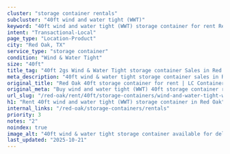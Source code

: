 ```yaml
---
cluster: "storage container rentals"
subcluster: "40ft wind and water tight (WWT)"
keyword: "40ft wind and water tight (WWT) storage container for rent Red Oak, TX"
intent: "Transactional-Local"
page_type: "Location-Product"
city: "Red Oak, TX"
service_type: "storage container"
condition: "Wind & Water Tight"
size: "40ft"
title_tag: "40ft 2gs Wind & Water Tight storage container Sales in Red Oak | LC Container"
meta_description: "40ft wind & water tight storage container sales in Red Oak. Fast delivery, competitive pricing. Serving storage containers area. Quote ID: YJL. Call (214) 524-4168 for your free quote today."
original_title: "Red Oak 40ft storage container for rent | LC Container"
original_meta: "Buy wind and water tight (WWT) 40ft storage container rent with local delivery in Red Oak, TX. LC Container — local Since 2003. Request a fast quote today."
url_slug: "/red-oak/rent/40ft/storage-containers/wind-and-water-tight-wwt"
h1: "Rent 40ft wind and water tight (WWT) storage container in Red Oak"
internal_links: "/red-oak/storage-containers/rentals"
priority: 3
notes: "2"
noindex: true
image_alt: "40ft wind & water tight storage container available for delivery in Red Oak"
last_updated: "2025-10-21"
---
```


<!-- TODO: Add unique city/inventory copy, images, and internal links here. -->
